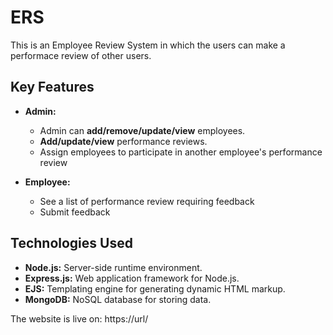 # ERS
This is an Employee Review System in which the users can make a performace review of other users.

## Key Features

- **Admin:** 
   - Admin can **add/remove/update/view** employees.
   - **Add/update/view** performance reviews.
   - Assign employees to participate in another employee's performance review

- **Employee:**
    - See a list of performance review requiring feedback
    - Submit feedback

## Technologies Used

- **Node.js:** Server-side runtime environment.
- **Express.js:** Web application framework for Node.js.
- **EJS:** Templating engine for generating dynamic HTML markup.
- **MongoDB:** NoSQL database for storing data.


The website is live on: https://url/